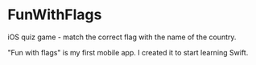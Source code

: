 # FunWithFlags
iOS quiz game - match the correct flag with the name of the country.

"Fun with flags" is my first mobile app. I created it to start learning Swift.
